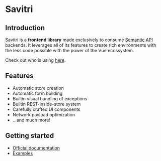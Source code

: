 # Savitri

## Introduction

Savitri is a **frontend library** made exclusively to consume [Semantic API](https://semantic-api.github.io/semantic-api/) backends. It leverages all of its features to create rich environments with the less code possible with the power of the Vue ecossystem.

Check out who is using [here](https://github.com/semantic-api/savitri-awesome).

## Features

- Automatic store creation
- Automatic form building
- Builtin visual handling of exceptions
- Builtin REST-inside-store system
- Carefully crafted UI components
- Network payload optimization
- ...and much more!

## Getting started

- [Official documentation](https://semantic-api.github.io/savitri-docs/)
- [Examples](https://github.com/ringeringeraja/semantic-api/tree/master/examples)
